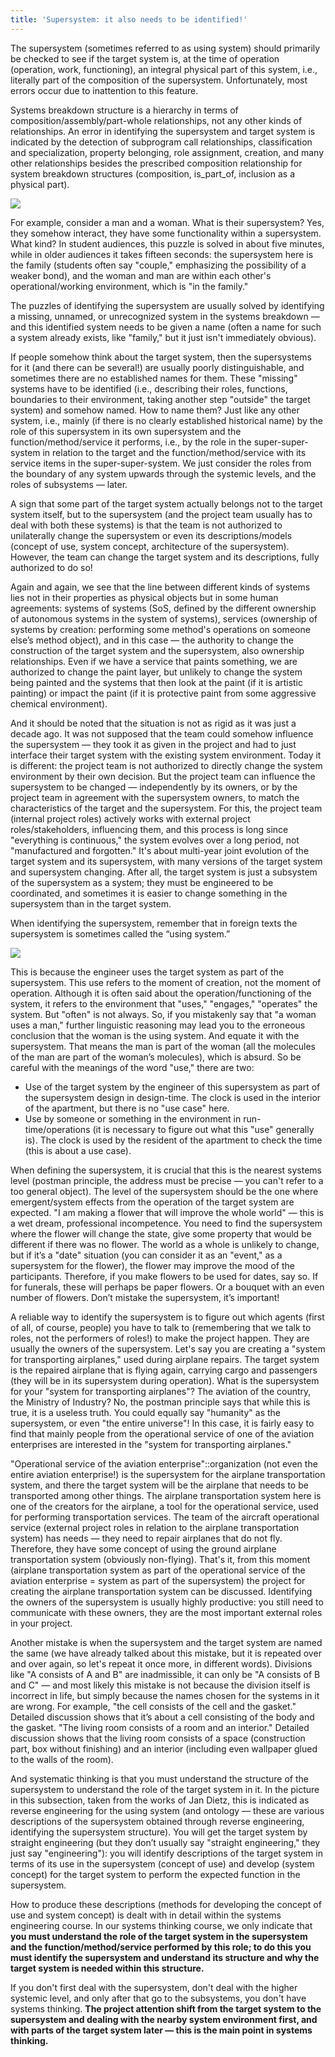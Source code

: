 ```yaml
---
title: 'Supersystem: it also needs to be identified!'
---
```


The supersystem (sometimes referred to as using system) should primarily be checked to see if the target system is, at the time of operation (operation, work, functioning), an integral physical part of this system, i.e., literally part of the composition of the supersystem. Unfortunately, most errors occur due to inattention to this feature.

Systems breakdown structure is a hierarchy in terms of composition/assembly/part-whole relationships, not any other kinds of relationships. An error in identifying the supersystem and target system is indicated by the detection of subprogram call relationships, classification and specialization, property belonging, role assignment, creation, and many other relationships besides the prescribed composition relationship for system breakdown structures (composition, is\_part\_of, inclusion as a physical part).

![](11-supersystem-it-needs-to-be-identified-too-53.png)

For example, consider a man and a woman. What is their supersystem? Yes, they somehow interact, they have some functionality within a supersystem. What kind? In student audiences, this puzzle is solved in about five minutes, while in older audiences it takes fifteen seconds: the supersystem here is the family (students often say "couple," emphasizing the possibility of a weaker bond), and the woman and man are within each other's operational/working environment, which is "in the family."

The puzzles of identifying the supersystem are usually solved by identifying a missing, unnamed, or unrecognized system in the systems breakdown — and this identified system needs to be given a name (often a name for such a system already exists, like "family," but it just isn't immediately obvious).

If people somehow think about the target system, then the supersystems for it (and there can be several!) are usually poorly distinguishable, and sometimes there are no established names for them. These "missing" systems have to be identified (i.e., describing their roles, functions, boundaries to their environment, taking another step "outside" the target system) and somehow named. How to name them? Just like any other system, i.e., mainly (if there is no clearly established historical name) by the role of this supersystem in its own supersystem and the function/method/service it performs, i.e., by the role in the super-super-system in relation to the target and the function/method/service with its service items in the super-super-system. We just consider the roles from the boundary of any system upwards through the systemic levels, and the roles of subsystems — later.

A sign that some part of the target system actually belongs not to the target system itself, but to the supersystem (and the project team usually has to deal with both these systems) is that the team is not authorized to unilaterally change the supersystem or even its descriptions/models (concept of use, system concept, architecture of the supersystem). However, the team can change the target system and its descriptions, fully authorized to do so!

Again and again, we see that the line between different kinds of systems lies not in their properties as physical objects but in some human agreements: systems of systems (SoS, defined by the different ownership of autonomous systems in the system of systems), services (ownership of systems by creation: performing some method's operations on someone else’s method object), and in this case — the authority to change the construction of the target system and the supersystem, also ownership relationships. Even if we have a service that paints something, we are authorized to change the paint layer, but unlikely to change the system being painted and the systems that then look at the paint (if it is artistic painting) or impact the paint (if it is protective paint from some aggressive chemical environment).

And it should be noted that the situation is not as rigid as it was just a decade ago. It was not supposed that the team could somehow influence the supersystem — they took it as given in the project and had to just interface their target system with the existing system environment. Today it is different: the project team is not authorized to directly change the system environment by their own decision. But the project team can influence the supersystem to be changed — independently by its owners, or by the project team in agreement with the supersystem owners, to match the characteristics of the target and the supersystem. For this, the project team (internal project roles) actively works with external project roles/stakeholders, influencing them, and this process is long since "everything is continuous," the system evolves over a long period, not "manufactured and forgotten." It's about multi-year joint evolution of the target system and its supersystem, with many versions of the target system and supersystem changing. After all, the target system is just a subsystem of the supersystem as a system; they must be engineered to be coordinated, and sometimes it is easier to change something in the supersystem than in the target system.

When identifying the supersystem, remember that in foreign texts the supersystem is sometimes called the “using system.”

![](11-supersystem-it-needs-to-be-identified-too-54.png)

This is because the engineer uses the target system as part of the supersystem. This use refers to the moment of creation, not the moment of operation. Although it is often said about the operation/functioning of the system, it refers to the environment that "uses," "engages," "operates" the system. But "often" is not always. So, if you mistakenly say that "a woman uses a man," further linguistic reasoning may lead you to the erroneous conclusion that the woman is the using system. And equate it with the supersystem. That means the man is part of the woman (all the molecules of the man are part of the woman’s molecules), which is absurd. So be careful with the meanings of the word "use," there are two:

- Use of the target system by the engineer of this supersystem as part of the supersystem design in design-time. The clock is used in the interior of the apartment, but there is no "use case" here.
- Use by someone or something in the environment in run-time/operations (it is necessary to figure out what this "use" generally is). The clock is used by the resident of the apartment to check the time (this is about a use case).

When defining the supersystem, it is crucial that this is the nearest systems level (postman principle, the address must be precise — you can't refer to a too general object). The level of the supersystem should be the one where emergent/system effects from the operation of the target system are expected. "I am making a flower that will improve the whole world" — this is a wet dream, professional incompetence. You need to find the supersystem where the flower will change the state, give some property that would be different if there was no flower. The world as a whole is unlikely to change, but if it’s a "date" situation (you can consider it as an "event," as a supersystem for the flower), the flower may improve the mood of the participants. Therefore, if you make flowers to be used for dates, say so. If for funerals, these will perhaps be paper flowers. Or a bouquet with an even number of flowers. Don’t mistake the supersystem, it’s important!

A reliable way to identify the supersystem is to figure out which agents (first of all, of course, people) you have to talk to (remembering that we talk to roles, not the performers of roles!) to make the project happen. They are usually the owners of the supersystem. Let's say you are creating a "system for transporting airplanes," used during airplane repairs. The target system is the repaired airplane that is flying again, carrying cargo and passengers (they will be in its supersystem during operation). What is the supersystem for your "system for transporting airplanes"? The aviation of the country, the Ministry of Industry? No, the postman principle says that while this is true, it is a useless truth. You could equally say "humanity" as the supersystem, or even "the entire universe"! In this case, it is fairly easy to find that mainly people from the operational service of one of the aviation enterprises are interested in the "system for transporting airplanes."

"Operational service of the aviation enterprise"::organization (not even the entire aviation enterprise!) is the supersystem for the airplane transportation system, and there the target system will be the airplane that needs to be transported among other things. The airplane transportation system here is one of the creators for the airplane, a tool for the operational service, used for performing transportation services. The team of the aircraft operational service (external project roles in relation to the airplane transportation system) has needs — they need to repair airplanes that do not fly. Therefore, they have some concept of using the ground airplane transportation system (obviously non-flying). That's it, from this moment (airplane transportation system as part of the operational service of the aviation enterprise = system as part of the supersystem) the project for creating the airplane transportation system can be discussed. Identifying the owners of the supersystem is usually highly productive: you still need to communicate with these owners, they are the most important external roles in your project.

Another mistake is when the supersystem and the target system are named the same (we have already talked about this mistake, but it is repeated over and over again, so let's repeat it once more, in different words). Divisions like "A consists of A and B" are inadmissible, it can only be "A consists of B and C" — and most likely this mistake is not because the division itself is incorrect in life, but simply because the names chosen for the systems in it are wrong. For example, "the cell consists of the cell and the gasket." Detailed discussion shows that it’s about a cell consisting of the body and the gasket. "The living room consists of a room and an interior." Detailed discussion shows that the living room consists of a space (construction part, box without finishing) and an interior (including even wallpaper glued to the walls of the room).

And systematic thinking is that you must understand the structure of the supersystem to understand the role of the target system in it. In the picture in this subsection, taken from the works of Jan Dietz, this is indicated as reverse engineering for the using system (and ontology — these are various descriptions of the supersystem obtained through reverse engineering, identifying the supersystem structure). You will get the target system by straight engineering (but they don’t usually say "straight engineering," they just say "engineering"): you will identify descriptions of the target system in terms of its use in the supersystem (concept of use) and develop (system concept) for the target system to perform the expected function in the supersystem.

How to produce these descriptions (methods for developing the concept of use and system concept) is dealt with in detail within the systems engineering course. In our systems thinking course, we only indicate that **you must understand the role of the target system in the supersystem and the function/method/service performed by this role; to do this you must identify the supersystem and understand its structure and why the target system is needed within this structure.**

If you don't first deal with the supersystem, don't deal with the higher systemic level, and only after that go to the subsystems, you don't have systems thinking. **The project attention shift from the target system to the supersystem and dealing with the nearby system environment first, and with parts of the target system later — this is the main point in systems thinking.**